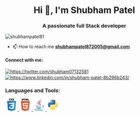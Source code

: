 <h1 align="center">Hi 👋, I'm Shubham Patel</h1>
<h3 align="center">A passionate full Stack developer </h3>

<p align="left"> <img src="https://komarev.com/ghpvc/?username=shubhampatel81&label=Profile%20views&color=0e75b6&style=flat" alt="shubhampatel81" /> </p>

- 📫 How to reach me **shubhampatel872005@gmail.com**

<h4 align="left">Connect with me:</h4>
<p align="left">
<a href="https://twitter.com/https://twitter.com/shubham07132581" target="blank"><img align="center" src="https://raw.githubusercontent.com/rahuldkjain/github-profile-readme-generator/master/src/images/icons/Social/twitter.svg" alt="https://twitter.com/shubham07132581" height="30" width="40" /></a>
<a href="https://linkedin.com/in/https://www.linkedin.com/in/shubham-patel-8b296b243/" target="blank"><img align="center" src="https://raw.githubusercontent.com/rahuldkjain/github-profile-readme-generator/master/src/images/icons/Social/linked-in-alt.svg" alt="https://www.linkedin.com/in/shubham-patel-8b296b243/" height="30" width="40" /></a>
</p>

<h3 align="left">Languages and Tools:</h3>
<p align="left"> <a href="https://www.w3schools.com/css/" target="_blank" rel="noreferrer"> <img src="https://raw.githubusercontent.com/devicons/devicon/master/icons/css3/css3-original-wordmark.svg" alt="css3" width="40" height="40"/> </a> <a href="https://www.w3.org/html/" target="_blank" rel="noreferrer"> <img src="https://raw.githubusercontent.com/devicons/devicon/master/icons/html5/html5-original-wordmark.svg" alt="html5" width="40" height="40"/> </a> <a href="https://www.java.com" target="_blank" rel="noreferrer"> <img src="https://raw.githubusercontent.com/devicons/devicon/master/icons/java/java-original.svg" alt="java" width="40" height="40"/> </a> <a href="https://www.python.org" target="_blank" rel="noreferrer"> <img src="https://raw.githubusercontent.com/devicons/devicon/master/icons/python/python-original.svg" alt="python" width="40" height="40"/> </a> </p>
